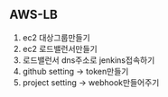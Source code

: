 ## AWS-LB

1. ec2 대상그룹만들기
2. ec2 로드밸런서만들기
3. 로드밸런서 dns주소로 jenkins접속하기
4. github setting -> token만들기
5. project setting -> webhook만들어주기